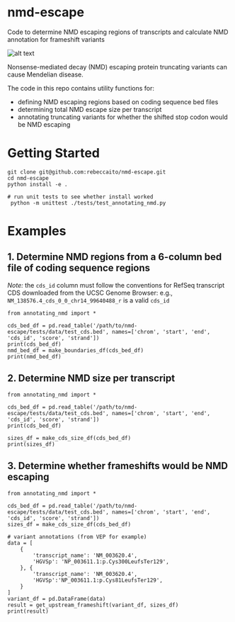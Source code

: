 # nmd-escape
Code to determine NMD escaping regions of transcripts and calculate NMD annotation for frameshift variants

![alt text](https://github.com/ritorene/nmd-escape/blob/main/images/nmd.png?raw=true)

Nonsense-mediated decay (NMD) escaping protein truncating variants can cause Mendelian disease.

The code in this repo contains utility functions for:
* defining NMD escaping regions based on coding sequence bed files
* determining total NMD escape size per transcript
* annotating truncating variants for whether the shifted stop codon would be NMD escaping


# Getting Started
```
git clone git@github.com:rebeccaito/nmd-escape.git
cd nmd-escape
python install -e .

# run unit tests to see whether install worked
 python -m unittest ./tests/test_annotating_nmd.py
```

# Examples
## 1. Determine NMD regions from a 6-column bed file of coding sequence regions
*Note:* the `cds_id` column must follow the conventions for RefSeq transcript CDS downloaded from the UCSC Genome Browser:
e.g., `NM_138576.4_cds_0_0_chr14_99640488_r` is a valid `cds_id` 
```
from annotating_nmd import * 

cds_bed_df = pd.read_table('/path/to/nmd-escape/tests/data/test_cds.bed', names=['chrom', 'start', 'end', 'cds_id', 'score', 'strand'])
print(cds_bed_df)
nmd_bed_df = make_boundaries_df(cds_bed_df)
print(nmd_bed_df)
```

## 2. Determine NMD size per transcript
```
from annotating_nmd import * 

cds_bed_df = pd.read_table('/path/to/nmd-escape/tests/data/test_cds.bed', names=['chrom', 'start', 'end', 'cds_id', 'score', 'strand'])
print(cds_bed_df)

sizes_df = make_cds_size_df(cds_bed_df)
print(sizes_df)
```

## 3. Determine whether frameshifts would be NMD escaping
```
from annotating_nmd import * 

cds_bed_df = pd.read_table('/path/to/nmd-escape/tests/data/test_cds.bed', names=['chrom', 'start', 'end', 'cds_id', 'score', 'strand'])
sizes_df = make_cds_size_df(cds_bed_df)

# variant annotations (from VEP for example)
data = [
    {
        'transcript_name': 'NM_003620.4',
        'HGVSp': 'NP_003611.1:p.Cys300LeufsTer129',
    }, {
        'transcript_name': 'NM_003620.4',
        'HGVSp':'NP_003611.1:p.Cys81LeufsTer129',
    }
]
variant_df = pd.DataFrame(data)
result = get_upstream_frameshift(variant_df, sizes_df)
print(result)
```

